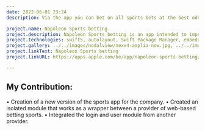```yaml
---
date: 2022-06-01 23:24
description: Via the app you can bet on all sports bets at the best odds in Belgium.

project.name: Napoleon Sports betting
project.description: Napoleon Sports betting is an app intended to improve the user experience of placing bets in Sports.
project.technologies: swift5, autolayout, Swift Package Manager, embedded webview, javascript interaction, dependency-injection.
project.gallery: ../../images/nodalview/nexx4-amplia-now.jpg, ../../images/nodalview/nexx4-wind-channels.jpg, ../../images/nodalview/nexx4-wind-guide.jpg
project.linkText: Napoleon Sports betting
project.linkURL: https://apps.apple.com/be/app/napoleon-sports-betting/id1046810152

---
```


## My Contribution:

• Creation of a new version of the sports app for the company.
• Created an isolated module that works as a wrapper between a provider of web-based betting sports. 
• Integrated the login and user module from another provider.

